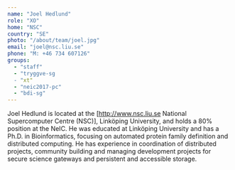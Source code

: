 ```yaml
---
name: "Joel Hedlund"
role: "XO"
home: "NSC"
country: "SE"
photo: "/about/team/joel.jpg"
email: "joel@nsc.liu.se"
phone: "M: +46 734 607126"
groups:
  - "staff"
  - "tryggve-sg
  - "xt"
  - "neic2017-pc"
  - "bdi-sg"
---
```

Joel Hedlund is located at the [http://www.nsc.liu.se National Supercomputer Centre (NSC)], Linköping University, and holds a 80% position at the NeIC. He was educated at Linköping University and has a Ph.D. in Bioinformatics, focusing on automated protein family definition and distributed computing. He has experience in coordination of distributed projects, community building and managing development projects for secure science gateways and persistent and accessible storage.
